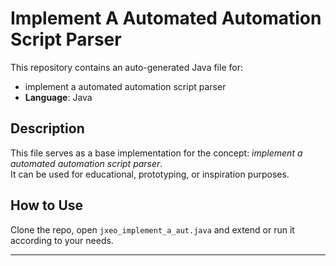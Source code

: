 # Implement A Automated Automation Script Parser

This repository contains an auto-generated Java file for:

- implement a automated automation script parser
- **Language**: Java

## Description

This file serves as a base implementation for the concept: *implement a automated automation script parser*.  
It can be used for educational, prototyping, or inspiration purposes.

## How to Use

Clone the repo, open `jxeo_implement_a_aut.java` and extend or run it according to your needs.

---


